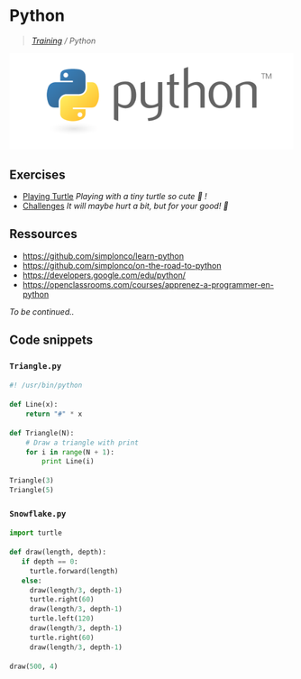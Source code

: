# Python

>_[Training](https://github.com/simplonco/training) / Python_

![Python](python.png)

## Exercises

* [Playing Turtle](https://github.com/simplonco/playing-turtle) _Playing with a tiny turtle so cute :turtle: !_
* [Challenges](https://github.com/simplonco/python-challenges) _It will maybe hurt a bit, but for your good! :cactus:_

## Ressources

* https://github.com/simplonco/learn-python
* https://github.com/simplonco/on-the-road-to-python
* https://developers.google.com/edu/python/
* https://openclassrooms.com/courses/apprenez-a-programmer-en-python

_To be continued.._

## Code snippets

### `Triangle.py`

```python
#! /usr/bin/python

def Line(x):
    return "#" * x

def Triangle(N):
    # Draw a triangle with print
    for i in range(N + 1):
        print Line(i)

Triangle(3)
Triangle(5)
```

### `Snowflake.py`

```python
import turtle
 
def draw(length, depth):
   if depth == 0:
     turtle.forward(length)
   else:
     draw(length/3, depth-1)
     turtle.right(60)
     draw(length/3, depth-1)
     turtle.left(120)
     draw(length/3, depth-1)
     turtle.right(60)
     draw(length/3, depth-1)
 
draw(500, 4)
```
